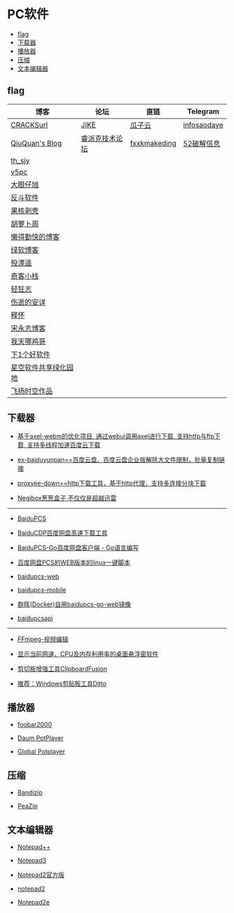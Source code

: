 # PC软件


* [flag](#flag)
* [下载器](#下载器)
* [播放器](#播放器)
* [压缩](#压缩)
* [文本编辑器](#文本编辑器)






## flag

| 博客                                                                 	| 论坛                                      	| 直链                                          	| Telegram                                  	|
|----------------------------------------------------------------------	|-------------------------------------------	|-----------------------------------------------	|-------------------------------------------	|
| [CRACKSurl](http://cracksurl.com/)                                   	| [JIKE](https://jike.info/)                	| [瓜子云](https://yun.naodai.org/Software/)    	| [infosaodaye](https://t.me/s/infosaodaye) 	|
| [QiuQuan's Blog](http://www.qiuquan.cc/)                             	| [睿派克技术论坛](https://www.repaik.com/) 	| [fxxkmakeding](https://www.fxxkmakeding.xyz/) 	| [52破解信息](https://t.me/s/wuaipojie)    	|
| [th_sjy](http://www.th-sjy.com/)                                     	|                                           	|                                               	|                                           	|
| [v5pc](http://www.v5pc.com/category/syrj)                            	|                                           	|                                               	|                                           	|
| [大眼仔旭](http://www.dayanzai.me/)                                  	|                                           	|                                               	|                                           	|
| [反斗软件](http://www.apprcn.com/)                                   	|                                           	|                                               	|                                           	|
| [果核剥壳](http://www.ghboke.com/)                                   	|                                           	|                                               	|                                           	|
| [胡萝卜周](http://www.carrotchou.blog/)                              	|                                           	|                                               	|                                           	|
| [懒得勤快的博客](https://masuit.com/misc/5)                          	|                                           	|                                               	|                                           	|
| [绿软博客](http://liujin-greensoft.lofter.com/)                      	|                                           	|                                               	|                                           	|
| [殁漂遥](https://www.mpyit.com/)                                     	|                                           	|                                               	|                                           	|
| [奇客小栈](http://www.geekotg.com/)                                  	|                                           	|                                               	|                                           	|
| [轻狂志](http://www.flighty.cn/)                                     	|                                           	|                                               	|                                           	|
| [伤逝的安详](https://www.ssdax.com/)                                 	|                                           	|                                               	|                                           	|
| [释怀](https://shiove.com/c/9tk)                                     	|                                           	|                                               	|                                           	|
| [宋永志博客](http://www.songyongzhi.com/SystemTool)                  	|                                           	|                                               	|                                           	|
| [我天哪鸡哥](https://www.wotianna.com/)                              	|                                           	|                                               	|                                           	|
| [下1个好软件](http://www.xia1ge.com)                                 	|                                           	|                                               	|                                           	|
| [星空软件共享绿化园地](http://www.xingkbjm.com/)                     	|                                           	|                                               	|                                           	|
| [飞扬时空作品](http://blog.sina.com.cn/s/blog_89a729a40102wjwp.html) 	|                                           	|                                               	|                                           	|




## 下载器

* [基于axel-webm的优化项目. 通过webui调用axel进行下载. 支持http与ftp下载, 支持多线程加速百度云下载](https://github.com/lihaoyun6/axeldown-core)

* [ex-baiduyunpan==百度云盘、百度云盘企业版解除大文件限制，批量复制链接](https://github.com/gxvv/ex-baiduyunpan)

* [proxyee-down==http下载工具，基于http代理，支持多连接分块下载](https://github.com/monkeyWie/proxyee-down)

* [Negibox葱葱盒子 不仅仅是超越迅雷](https://github.com/hugetiny/negibox/blob/master/READMECN.md)


---

* [BaiduPCS](https://github.com/search?o=desc&p=1&q=BaiduPCS&s=updated&type=Repositories)

* [BaiduCDP百度网盘高速下载工具](https://github.com/cool2528/baiduCDP)

* [BaiduPCS-Go百度网盘客户端 - Go语言编写](https://github.com/iikira/BaiduPCS-Go)

* [百度网盘PCS的WEB版本的linux一键脚本](https://github.com/user1121114685/baidupcsweb)

* [baidupcs-web](https://github.com/liuzhuoling2011/baidupcs-web)

* [baidupcs-mobile](https://github.com/loliconer/baidupcs-mobile)

* [群晖(Docker)自用baidupcs-go-web镜像](https://github.com/jakehu/baidupcs-go-web)

* [baidupcsapi](https://github.com/ly0/baidupcsapi)

-----------------------------------------------------------------------------------------

* [FFmpeg-视频编辑](https://github.com/FFmpeg/FFmpeg)

* [显示当前网速、CPU及内存利用率的桌面悬浮窗软件](https://github.com/zhongyang219/TrafficMonitor)

* [剪切板增强工具ClipboardFusion](https://www.clipboardfusion.com/Download/)

* [推荐：Windows剪贴板工具Ditto](https://ditto-cp.sourceforge.io/)


## 播放器

* [foobar2000](http://blog.sina.com.cn/go2spa)

* [Daum PotPlayer](http://daumpotplayer.com/download/)

* [Global Potplayer](http://potplayer.daum.net/?lang=zh_CN)



## 压缩

* [Bandizip](https://www.bandisoft.com/bandizip/)

* [PeaZip](https://www.peazip.org/)

## 文本编辑器

* [Notepad++](https://notepad-plus-plus.org/)

* [Notepad3](https://github.com/rizonesoft/Notepad3)

* [Notepad2官方版](http://www.flos-freeware.ch/notepad2.html)

* [notepad2](https://github.com/zufuliu/notepad2)

* [Notepad2e](https://github.com/ProgerXP/Notepad2e)